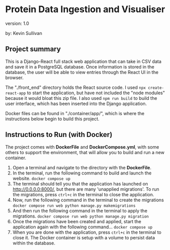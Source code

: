 # Protein Data Ingestion and Visualiser
version: 1.0

by: Kevin Sullivan

## Project summary
This is a Django-React full stack web application that can take in CSV data and save it in a PostgreSQL database. Once information is stored in the database, the user will be able to view entries through the React UI in the browser.  

The "./front_end" directory holds the React source code. I used `npx create-react-app` to start the application, but have not included the "node modules" because it would bloat this zip file. I also used `npm run build` to build the user interface, which has been inserted into the Django application. 

Docker files can be found in "./container/app/", which is where the instructions below begin to build this project. 

## Instructions to Run (with Docker)
The project comes with **DockerFile** and **DockerCompose.yml**, with some others to support the environment, that will allow you to build and run a new container. 

 1. Open a terminal and navigate to the directory with the **DockerFile**. 
 2. In the terminal, run the following command to build and launch the website. 
`docker compose up`
 3. The terminal should tell you that the application has launched on http://0.0.0.0:8000/, but there are many 'unapplied migrations'. To run the migrations, press `ctrl+c` in the terminal to close the application. 
 4. Now, run the following command in the terminal to create the migrations
`docker compose run web python manage.py makemigrations`
 5. And then run the following command in the terminal to apply the migrations. 
`docker compose run web python manage.py migration`
 6. Once the migrations have been created and applied, start the application again with the following command...
`docker compose up`
 7. When you are done with the application, press `ctrl+c` in the terminal to close it. The Docker container is setup with a volume to persist data within the database.

